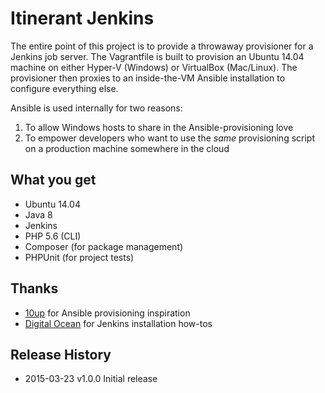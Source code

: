 Itinerant Jenkins
=================

The entire point of this project is to provide a throwaway provisioner for a Jenkins job server. The Vagrantfile is built to provision an Ubuntu 14.04 machine on either Hyper-V (Windows) or VirtualBox (Mac/Linux). The provisioner then proxies to an inside-the-VM Ansible installation to configure everything else.

Ansible is used internally for two reasons:
1. To allow Windows hosts to share in the Ansible-provisioning love
1. To empower developers who want to use the _same_ provisioning script on a production machine somewhere in the cloud

## What you get

- Ubuntu 14.04
- Java 8
- Jenkins
- PHP 5.6 (CLI)
- Composer (for package management)
- PHPUnit (for project tests)

## Thanks

- [10up](http://10up.com) for Ansible provisioning inspiration
- [Digital Ocean](https://www.digitalocean.com) for Jenkins installation how-tos

## Release History

 * 2015-03-23    v1.0.0    Initial release